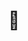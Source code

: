 ---
ee_id: '4494'
site: '1'
type: '2'
url: 2020-008-grin
title: "\U0001F917"
year: '2020'
display_year: '2020'
medium: Single-channel screen recording of a live bot performance on Instagram, December
  8, 2019.
dims:
pitch: Screen recording of an instagram bot liking every post on a single profile
  - amazon.
ps:
live_url:
related:
youtube: https://www.youtube.com/watch?v=dVokXACCojw
related_code:
imgs: 2020-008-db-ih--Xugx.jpg
subheading:
download:
add_credit:
commission:
layout: things-i-made
---